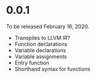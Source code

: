 # 0.0.1

To be released February 16, 2020.

- Transpiles to LLVM IR?
- Function declarations
- Variable declarations
- Variable assignments
- Entry function
- Shorthand syntax for functions
